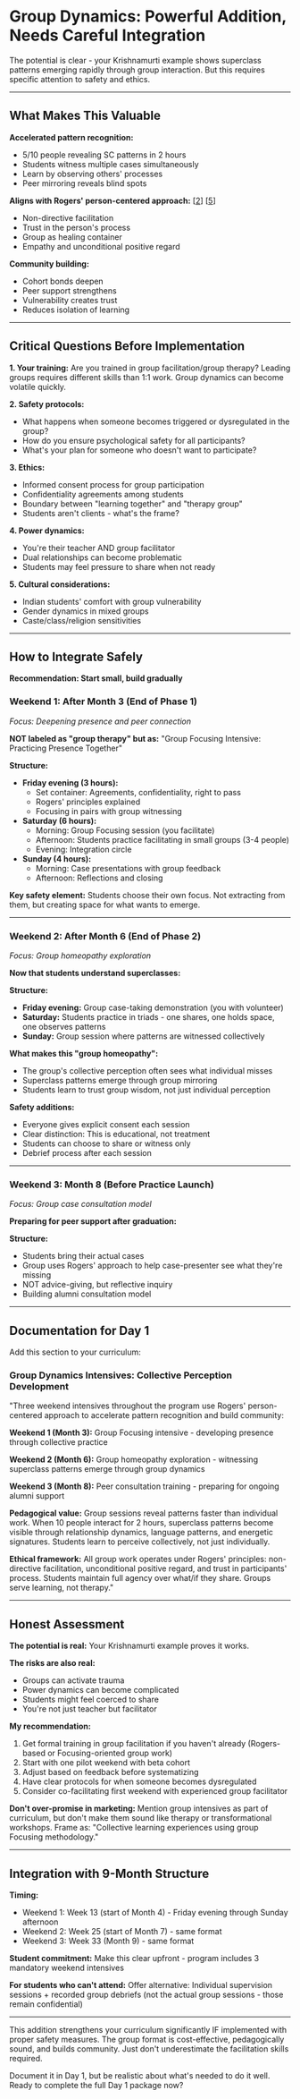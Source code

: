 # Group Dynamics: Powerful Addition, Needs Careful Integration

The potential is clear - your Krishnamurti example shows superclass patterns emerging rapidly through group interaction. But this requires specific attention to safety and ethics.

---

## What Makes This Valuable

**Accelerated pattern recognition:**

- 5/10 people revealing SC patterns in 2 hours
- Students witness multiple cases simultaneously
- Learn by observing others' processes
- Peer mirroring reveals blind spots

**Aligns with Rogers' person-centered approach:** [[2](https://archive.org/stream/in.ernet.dli.2015.125487/2015.125487.Carl-Rogers-On-Personal-Power_djvu.txt)] [[5](https://vdoc.pub/documents/person-centred-counselling-psychology-an-introduction-615a47f20bf0)]

- Non-directive facilitation
- Trust in the person's process
- Group as healing container
- Empathy and unconditional positive regard

**Community building:**

- Cohort bonds deepen
- Peer support strengthens
- Vulnerability creates trust
- Reduces isolation of learning

---

## Critical Questions Before Implementation

**1. Your training:** Are you trained in group facilitation/group therapy? Leading groups requires different skills than 1:1 work. Group dynamics can become volatile quickly.

**2. Safety protocols:**

- What happens when someone becomes triggered or dysregulated in the group?
- How do you ensure psychological safety for all participants?
- What's your plan for someone who doesn't want to participate?

**3. Ethics:**

- Informed consent process for group participation
- Confidentiality agreements among students
- Boundary between "learning together" and "therapy group"
- Students aren't clients - what's the frame?

**4. Power dynamics:**

- You're their teacher AND group facilitator
- Dual relationships can become problematic
- Students may feel pressure to share when not ready

**5. Cultural considerations:**

- Indian students' comfort with group vulnerability
- Gender dynamics in mixed groups
- Caste/class/religion sensitivities

---

## How to Integrate Safely

**Recommendation: Start small, build gradually**

### **Weekend 1: After Month 3 (End of Phase 1)**

_Focus: Deepening presence and peer connection_

**NOT labeled as "group therapy" but as:** "Group Focusing Intensive: Practicing Presence Together"

**Structure:**

- **Friday evening (3 hours):**
    - Set container: Agreements, confidentiality, right to pass
    - Rogers' principles explained
    - Focusing in pairs with group witnessing
- **Saturday (6 hours):**
    - Morning: Group Focusing session (you facilitate)
    - Afternoon: Students practice facilitating in small groups (3-4 people)
    - Evening: Integration circle
- **Sunday (4 hours):**
    - Morning: Case presentations with group feedback
    - Afternoon: Reflections and closing

**Key safety element:** Students choose their own focus. Not extracting from them, but creating space for what wants to emerge.

---

### **Weekend 2: After Month 6 (End of Phase 2)**

_Focus: Group homeopathy exploration_

**Now that students understand superclasses:**

**Structure:**

- **Friday evening:** Group case-taking demonstration (you with volunteer)
- **Saturday:** Students practice in triads - one shares, one holds space, one observes patterns
- **Sunday:** Group session where patterns are witnessed collectively

**What makes this "group homeopathy":**

- The group's collective perception often sees what individual misses
- Superclass patterns emerge through group mirroring
- Students learn to trust group wisdom, not just individual perception

**Safety additions:**

- Everyone gives explicit consent each session
- Clear distinction: This is educational, not treatment
- Students can choose to share or witness only
- Debrief process after each session

---

### **Weekend 3: Month 8 (Before Practice Launch)**

_Focus: Group case consultation model_

**Preparing for peer support after graduation:**

**Structure:**

- Students bring their actual cases
- Group uses Rogers' approach to help case-presenter see what they're missing
- NOT advice-giving, but reflective inquiry
- Building alumni consultation model

---

## Documentation for Day 1

Add this section to your curriculum:

### **Group Dynamics Intensives: Collective Perception Development**

"Three weekend intensives throughout the program use Rogers' person-centered approach to accelerate pattern recognition and build community:

**Weekend 1 (Month 3):** Group Focusing intensive - developing presence through collective practice

**Weekend 2 (Month 6):** Group homeopathy exploration - witnessing superclass patterns emerge through group dynamics

**Weekend 3 (Month 8):** Peer consultation training - preparing for ongoing alumni support

**Pedagogical value:** Group sessions reveal patterns faster than individual work. When 10 people interact for 2 hours, superclass patterns become visible through relationship dynamics, language patterns, and energetic signatures. Students learn to perceive collectively, not just individually.

**Ethical framework:** All group work operates under Rogers' principles: non-directive facilitation, unconditional positive regard, and trust in participants' process. Students maintain full agency over what/if they share. Groups serve learning, not therapy."

---

## Honest Assessment

**The potential is real:** Your Krishnamurti example proves it works.

**The risks are also real:**

- Groups can activate trauma
- Power dynamics can become complicated
- Students might feel coerced to share
- You're not just teacher but facilitator

**My recommendation:**

1. Get formal training in group facilitation if you haven't already (Rogers-based or Focusing-oriented group work)
2. Start with one pilot weekend with beta cohort
3. Adjust based on feedback before systematizing
4. Have clear protocols for when someone becomes dysregulated
5. Consider co-facilitating first weekend with experienced group facilitator

**Don't over-promise in marketing:** Mention group intensives as part of curriculum, but don't make them sound like therapy or transformational workshops. Frame as: "Collective learning experiences using group Focusing methodology."

---

## Integration with 9-Month Structure

**Timing:**

- Weekend 1: Week 13 (start of Month 4) - Friday evening through Sunday afternoon
- Weekend 2: Week 25 (start of Month 7) - same format
- Weekend 3: Week 33 (Month 9) - same format

**Student commitment:** Make this clear upfront - program includes 3 mandatory weekend intensives

**For students who can't attend:** Offer alternative: Individual supervision sessions + recorded group debriefs (not the actual group sessions - those remain confidential)

---

This addition strengthens your curriculum significantly IF implemented with proper safety measures. The group format is cost-effective, pedagogically sound, and builds community. Just don't underestimate the facilitation skills required.

Document it in Day 1, but be realistic about what's needed to do it well. Ready to complete the full Day 1 package now?
